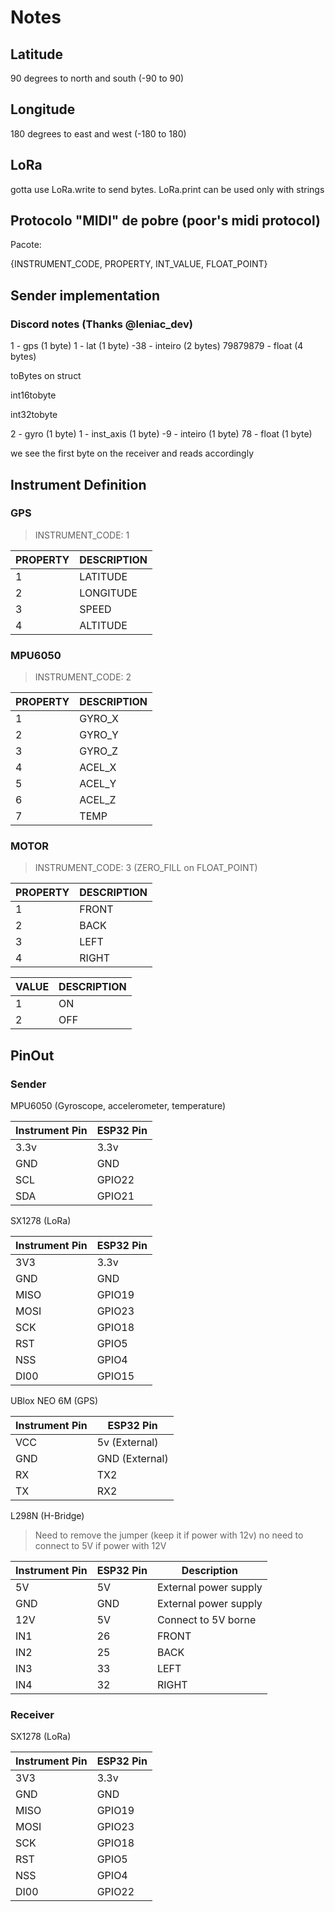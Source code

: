 # Notes

## Latitude 
90 degrees to north and south (-90 to 90)

## Longitude
180 degrees to east and west (-180 to 180)

## LoRa
gotta use LoRa.write to send bytes. LoRa.print can be used only with strings

## Protocolo "MIDI" de pobre (poor's midi protocol)
Pacote:

{INSTRUMENT_CODE, PROPERTY, INT_VALUE, FLOAT_POINT}

## Sender implementation
### Discord notes (Thanks @leniac_dev)
1 - gps (1 byte)
1 - lat (1 byte)
-38 - inteiro (2 bytes)
79879879 - float (4 bytes)

toBytes on struct

int16tobyte

int32tobyte

2 - gyro (1 byte)
1 - inst_axis (1 byte)
-9 - inteiro (1 byte)
78 - float (1 byte)

we see the first byte on the receiver and reads accordingly

## Instrument Definition
### GPS 
> INSTRUMENT_CODE: 1

| PROPERTY | DESCRIPTION |
| --- | --- |
| 1 | LATITUDE |
| 2 | LONGITUDE |
| 3 | SPEED |
| 4 | ALTITUDE |

### MPU6050
> INSTRUMENT_CODE: 2

| PROPERTY | DESCRIPTION |
| --- | --- |
| 1 | GYRO_X |
| 2 | GYRO_Y |
| 3 | GYRO_Z |
| 4 | ACEL_X |
| 5 | ACEL_Y |
| 6 | ACEL_Z |
| 7 | TEMP |

### MOTOR
> INSTRUMENT_CODE: 3 (ZERO_FILL on FLOAT_POINT)

| PROPERTY | DESCRIPTION |
| --- | --- |
| 1 | FRONT |
| 2 | BACK |
| 3 | LEFT |
| 4 | RIGHT |

| VALUE | DESCRIPTION |
| --- | --- |
| 1 | ON |
| 2 | OFF | 

## PinOut
### Sender
MPU6050 (Gyroscope, accelerometer, temperature)

| Instrument Pin | ESP32 Pin |
| --- | --- |
| 3.3v | 3.3v |
| GND | GND |
| SCL | GPIO22 |
| SDA | GPIO21 |

SX1278 (LoRa)

| Instrument Pin | ESP32 Pin |
| --- | --- |
| 3V3 | 3.3v |
| GND | GND |
| MISO | GPIO19 |
| MOSI | GPIO23 |
| SCK | GPIO18 |
| RST | GPIO5 |
| NSS | GPIO4 |
| DI00 | GPIO15 |

UBlox NEO 6M (GPS)

| Instrument Pin | ESP32 Pin |
| --- | --- |
| VCC | 5v (External) |
| GND | GND (External) |
| RX | TX2 |
| TX | RX2 |

L298N (H-Bridge)

> Need to remove the jumper (keep it if power with 12v) no need to connect to 5V if power with 12V

| Instrument Pin | ESP32 Pin | Description | 
| --- | --- | --- |
| 5V | 5V | External power supply |
| GND | GND | External power supply |
| 12V | 5V | Connect to 5V borne | 
| IN1 | 26 | FRONT |
| IN2 | 25 | BACK |
| IN3 | 33 | LEFT |
| IN4 | 32 | RIGHT |

### Receiver
SX1278 (LoRa)

| Instrument Pin | ESP32 Pin |
| --- | --- |
| 3V3 | 3.3v |
| GND | GND |
| MISO | GPIO19 |
| MOSI | GPIO23 |
| SCK | GPIO18 |
| RST | GPIO5 |
| NSS | GPIO4 |
| DI00 | GPIO22 |
